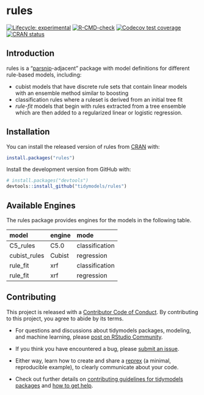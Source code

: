 
<!-- README.md is generated from README.Rmd. Please edit that file -->

# rules

<!-- badges: start -->

[![Lifecycle:
experimental](https://img.shields.io/badge/lifecycle-experimental-orange.svg)](https://lifecycle.r-lib.org/articles/stages.html)
[![R-CMD-check](https://github.com/tidymodels/rules/workflows/R-CMD-check/badge.svg)](https://github.com/tidymodels/rules/actions)
[![Codecov test
coverage](https://codecov.io/gh/tidymodels/rules/branch/main/graph/badge.svg)](https://codecov.io/gh/tidymodels/rules?branch=main)
[![CRAN
status](https://www.r-pkg.org/badges/version/rules)](https://cran.r-project.org/package=rules)
<!-- badges: end -->

## Introduction

rules is a “[parsnip](https://parsnip.tidymodels.org/)-adjacent” package
with model definitions for different rule-based models, including:

-   cubist models that have discrete rule sets that contain linear
    models with an ensemble method similar to boosting
-   classification rules where a ruleset is derived from an initial tree
    fit
-   *rule-fit* models that begin with rules extracted from a tree
    ensemble which are then added to a regularized linear or logistic
    regression.

## Installation

You can install the released version of rules from
[CRAN](https://CRAN.R-project.org) with:

``` r
install.packages("rules")
```

Install the development version from GitHub with:

``` r
# install.packages("devtools")
devtools::install_github("tidymodels/rules")
```

## Available Engines

The rules package provides engines for the models in the following
table.

| model        | engine | mode           |
|:-------------|:-------|:---------------|
| C5_rules     | C5.0   | classification |
| cubist_rules | Cubist | regression     |
| rule_fit     | xrf    | classification |
| rule_fit     | xrf    | regression     |

## Contributing

This project is released with a [Contributor Code of
Conduct](https://contributor-covenant.org/version/2/0/CODE_OF_CONDUCT.html).
By contributing to this project, you agree to abide by its terms.

-   For questions and discussions about tidymodels packages, modeling,
    and machine learning, please [post on RStudio
    Community](https://community.rstudio.com/new-topic?category_id=15&tags=tidymodels,question).

-   If you think you have encountered a bug, please [submit an
    issue](https://github.com/tidymodels/rules/issues).

-   Either way, learn how to create and share a
    [reprex](https://reprex.tidyverse.org/articles/articles/learn-reprex.html)
    (a minimal, reproducible example), to clearly communicate about your
    code.

-   Check out further details on [contributing guidelines for tidymodels
    packages](https://www.tidymodels.org/contribute/) and [how to get
    help](https://www.tidymodels.org/help/).
